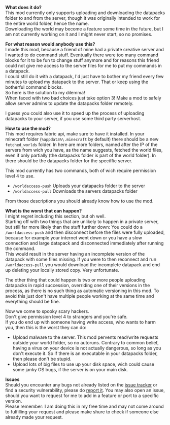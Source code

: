 **What does it do?**  
This mod currently only supports uploading and downloading the datapacks folder to and from the server, though it was originally intended to work for the entire world folder, hence the name.  
Downloading the world may become a feature some time in the future, but I am not currently working on it and I might never start, so no promises.  

**For what reason would anybody use this?**  
I made this mod, because a friend of mine had a private creative server and I wanted to do command stuff. Eventually there were too many command blocks for it to be fun to change stuff anymore and for reasons this friend could not give me access to the server files for me to put my commands in a datapack.  
I could still do it with a datapack, I'd just have to bother my friend every few minutes to upload my datapack to the server. That or keep using the botherful command blocks.  
So here is the solution to my dilemma!  
When faced with two bad choices just take option 3! Make a mod to safely allow server admins to update the datapacks folder remotely.  

I guess you could also use it to speed up the process of uploading datapacks to your server, if you use some third party serverhost.

**How to use the mod?**  
This mod requires fabric api, make sure to have it installed.
In your minecraft folder (`%appdata%\.minecraft` by default) there should be a new `fetched_worlds` folder. In here are more folders, named after the IP of the servers from wich you have, as the name suggests, fetched the world files, even if only partially (the datapacks folder is part of the world folder). In there should be the datapacks folder for the speciffic server.  

This mod currently has two commands, both of wich require permission level 4 to use.  
- `/worldaccess-push` Uploads your datapacks folder to the server
- `/worldaccess-pull` Downloads the servers datapacks folder

From those descriptions you should already know how to use the mod.  


**What is the worst that can happen?**  
I might regret including this section, but oh well.  
Starting off with two things that are unlikely to happen in a private server, but still far more likely than the stuff further down: You could do a `/worldaccess-push` and then disconnect before the files were fully uploaded, because for example your internet went down or you have a slow connection and large datapack and disconnected immediately after running the command.  
This would result in the server having an incomplete version of the datapack with some files missing. If you were to then reconnect and run `/worldaccess-pull` you would download the incomplete datapack and end up deleting your locally stored copy. Very unfortunate.  

The other thing that could happen is two or more people uploading datapacks in rapid succession, overriding one of their versions in the process, as there is no such thing as automatic versioning in this mod. To avoid this just don't have multiple people working at the same time and everything should be fine.  

Now we come to spooky scary hackers.  
Don't give permission level 4 to strangers and you're safe.  
If you do end up with someone having write access, who wants to harm you, then this is the worst they can do:  
- Upload malware to the server. This mod pervents read/write requests outside your world folder, so no autoruns. Contrary to common belief, having a virus on your device is not actually dangerous, so long as you don't execute it. So if there is an executable in your datapacks folder, then please don't be stupid.
- Upload lots of big files to use up your disk space, wich could cause some janky OS bugs, if the server is on your main disk.  

**Issues**  
Should you encounter any bugs not already listed on the [issue tracker](https://github.com/Mabeeck/World-Access/issues) or find a security vulnerability, please do [report it](https://github.com/Mabeeck/World-Access/issues/new).
You may also open an issue, should you want to request for me to add in a feature or port to a specific version.  
Please remember: I am doing this in my free time and may not come around to fulfilling your request and please make shure to check if someone else already made your request.